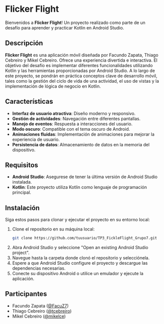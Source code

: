 # Flicker Flight

Bienvenidos a **Flicker Flight**! Un proyecto realizado como parte de un desafío para aprender y practicar Kotlin en Android Studio.

## Descripción

**Flicker Flight** es una aplicación móvil diseñada por Facundo Zapata, Thiago Cebreiro y Mikel Cebreiro. Ofrece una experiencia divertida e interactiva. El objetivo del desafío es implementar diferentes funcionalidades utilizando Kotlin y las herramientas proporcionadas por Android Studio. A lo largo de este proyecto, se pondrán en práctica conceptos clave de desarrollo móvil, tales como la gestión del ciclo de vida de una actividad, el uso de vistas y la implementación de lógica de negocio en Kotlin.

## Características

- **Interfaz de usuario atractiva**: Diseño moderno y responsivo.
- **Gestión de actividades**: Navegación entre diferentes pantallas.
- **Manejo de eventos**: Respuesta a interacciones del usuario.
- **Modo oscuro**: Compatible con el tema oscuro de Android.
- **Animaciones fluidas**: Implementación de animaciones para mejorar la experiencia de usuario.
- **Persistencia de datos**: Almacenamiento de datos en la memoria del dispositivo.

## Requisitos

- **Android Studio**: Asegurese de tener la última versión de Android Studio instalada.
- **Kotlin**: Este proyecto utiliza Kotlin como lenguaje de programación principal.

## Instalación

Siga estos pasos para clonar y ejecutar el proyecto en su entorno local:

1. Clone el repositorio en su máquina local:
    ```bash
    git clone https://github.com/tuusuario/TP3_FickleFlight_Grupo7.git
    ```
2. Abra Android Studio y seleccione "Open an existing Android Studio project".
3. Navegue hasta la carpeta donde clonó el repositorio y selecciónela.
4. Espere a que Android Studio configure el proyecto y descargue las dependencias necesarias.
5. Conecte su dispositivo Android o utilice un emulador y ejecute la aplicación.


## Participantes

- Facundo Zapata ([@FacuZ7](https://github.com/FacuZ7))
- Thiago Cebreiro ([@tcebreiro](https://github.com/tcebreiro))
- Mikel Cebreiro ([@mikelce](https://github.com/mikelce))



